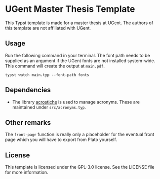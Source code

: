 # UGent Master Thesis Template

This Typst template is made for a master thesis at UGent.
The authors of this template are not affiliated with UGent.

## Usage

Run the following command in your terminal. The font path needs to be supplied as an argument if 
the UGent fonts are not installed system-wide. This command will create the output at `main.pdf`.

```shell
typst watch main.typ --font-path fonts
```

## Dependencies

- The library [acrostiche](https://typst.app/universe/package/acrostiche) is used to manage acronyms.
    These are maintained under `src/acronyms.typ`.

## Other remarks

The `front-page` function is really only a placeholder for the eventual front page which you will have to export
from Plato yourself.

## License
This template is licensed under the GPL-3.0 license. See the LICENSE file for more information.
